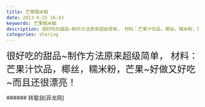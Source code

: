 ```yaml
---
title: 芒果糯米糍
date: 2013-9-25 16:43
keywords: 芒果糯米糍
description: 很好吃的甜品~制作方法原来超级简单， 材料：芒果汁饮品，椰丝，糯米粉，芒果~好做又好吃~而且还很漂亮！
categories: sharing
---
```

<td class="t_f" id="postmessage_53985">

<font size="5"><img alt="" border="0" onclick="" onmouseover="" smilieid="88" src="static/image/smiley/qiubilong/3.gif"/>很好吃的甜品~制作方法原来超级简单，<img alt="" border="0" onclick="" onmouseover="" smilieid="87" src="static/image/smiley/qiubilong/10.gif"/> 材料：芒果汁饮品，椰丝，糯米粉，芒果~好做又好吃~而且还很漂亮！<img alt="" border="0" onclick="" onmouseover="" smilieid="95" src="static/image/smiley/qiubilong/19.gif"/></font><br/>
</td>
###### 转载自[菲龙网]